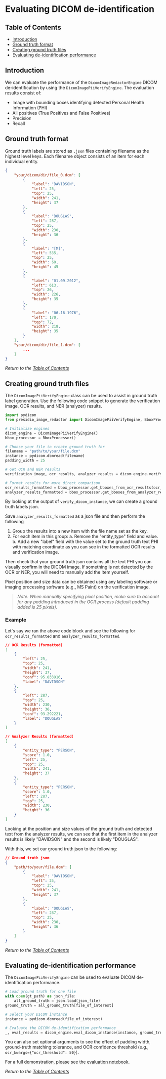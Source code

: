# Evaluating DICOM de-identification

## Table of Contents

* [Introduction](#introduction)
* [Ground truth format](#ground-truth-format)
* [Creating ground truth files](#creating-ground-truth-files)
* [Evaluating de-identification performance](#evaluating-de-identification-performance)

## Introduction

We can evaluate the performance of the `DicomImageRedactorEngine` DICOM de-identification by using the `DicomImagePiiVerifyEngine`. The evaluation results consist of:

* Image with bounding boxes identifying detected Personal Health Information (PHI)
* All positives (True Positives and False Positives)
* Precision
* Recall

## Ground truth format

Ground truth labels are stored as `.json` files containing filename as the highest level keys. Each filename object consists of an item for each individual entity.

```json
{
    "your/dicom/dir/file_0.dcm": [
        {
            "label": "DAVIDSON",
            "left": 25,
            "top": 25,
            "width": 241,
            "height": 37
        },
        {
            "label": "DOUGLAS",
            "left": 287,
            "top": 25,
            "width": 230,
            "height": 36
        },
        {
            "label": "[M]",
            "left": 535,
            "top": 25,
            "width": 60,
            "height": 45
        },
        {
            "label": "01.09.2012",
            "left": 613,
            "top": 26,
            "width": 226,
            "height": 35
        },
        {
            "label": "06.16.1976",
            "left": 170,
            "top": 72,
            "width": 218,
            "height": 35
        }
    ],
    "your/dicom/dir/file_1.dcm": [
        ...
    ]
}
```

*Return to the [Table of Contents](#table-of-contents)*

## Creating ground truth files

The `DicomImagePiiVerifyEngine` class can be used to assist in ground truth label generation. Use the following code snippet to generate the verification image, OCR results, and NER (analyzer) results.

```python
import pydicom
from presidio_image_redactor import DicomImagePiiVerifyEngine, BboxProcessor

# Initialize engines
dicom_engine = DicomImagePiiVerifyEngine()
bbox_processor = BboxProcessor()

# Choose your file to create ground truth for
filename = "path/to/your/file.dcm"
instance = pydicom.dcmread(filename)
padding_width = 25

# Get OCR and NER results
verification_image, ocr_results, analyzer_results = dicom_engine.verify_dicom_instance(instance, padding_width)

# Format results for more direct comparison
ocr_results_formatted = bbox_processor.get_bboxes_from_ocr_results(ocr_results)
analyzer_results_formatted = bbox_processor.get_bboxes_from_analyzer_results(analyzer_results)
```

By looking at the output of `verify_dicom_instance`, we can create a ground truth labels json.

Save `analyzer_results_formatted` as a json file and then perform the following

1. Group the results into a new item with the file name set as the key.
2. For each item in this group:
    a. Remove the "entity_type" field and value.
    b. Add a new "label" field with the value set to the ground truth text PHI with matching coordinate as you can see in the formatted OCR results and verification image.

Then check that your ground truth json contains all the text PHI you can visually confirm in the DICOM image. If something is not detected by the OCR or NER, you will need to manually add the item yourself.

Pixel position and size data can be obtained using any labeling software or imaging processing software (e.g., MS Paint) on the verification image.

> *Note: When manually specifying pixel position, make sure to account for any padding introduced in the OCR process (default padding added is 25 pixels).*

### Example

Let's say we ran the above code block and see the following for `ocr_results_formatted` and `analyzer_results_formatted`.

```json
// OCR Results (formatted)
[
    {
        "left": 25,
        "top": 25,
        "width": 241,
        "height": 37,
        "conf": 95.833916,
        "label": "DAVIDSON"
    },
    {
        "left": 287,
        "top": 25,
        "width": 230,
        "height": 36,
        "conf": 93.292221,
        "label": "DOUGLAS"
    }
]

// Analyzer Results (formatted)
[
    {
        "entity_type": "PERSON",
        "score": 1.0,
        "left": 25,
        "top": 25,
        "width": 241,
        "height": 37
    },
    {
        "entity_type": "PERSON",
        "score": 1.0,
        "left": 287,
        "top": 25,
        "width": 230,
        "height": 36
    }
]
```

Looking at the position and size values of the ground truth and detected text from the analyzer results, we can see that the first item in the analyzer results is likely "DAVIDSON" and the second is likely "DOUGLAS".

With this, we set our ground truth json to the following:

```json
// Ground truth json
{
    "path/to/your/file.dcm": [
        {
            "label": "DAVIDSON",
            "left": 25,
            "top": 25,
            "width": 241,
            "height": 37
        },
        {
            "label": "DOUGLAS",
            "left": 287,
            "top": 25,
            "width": 230,
            "height": 36
        }
    ]
}
```

*Return to the [Table of Contents](#table-of-contents)*

## Evaluating de-identification performance

The `DicomImagePiiVerifyEngine` can be used to evaluate DICOM de-identification performance.

```python
# Load ground truth for one file
with open(gt_path) as json_file:
    all_ground_truth = json.load(json_file)
ground_truth = all_ground_truth[file_of_interest]

# Select your DICOM instance
instance = pydicom.dcmread(file_of_interest)

# Evaluate the DICOM de-identification performance
_, eval_results = dicom_engine.eval_dicom_instance(instance, ground_truth)
```

You can also set optional arguments to see the effect of padding width, ground-truth matching tolerance, and OCR confidence threshold (e.g., `ocr_kwargs={"ocr_threshold": 50}`).

For a full demonstration, please see the [evaluation notebook](../docs/samples/python/example_dicom_redactor_evaluation.ipynb).

*Return to the [Table of Contents](#table-of-contents)*
